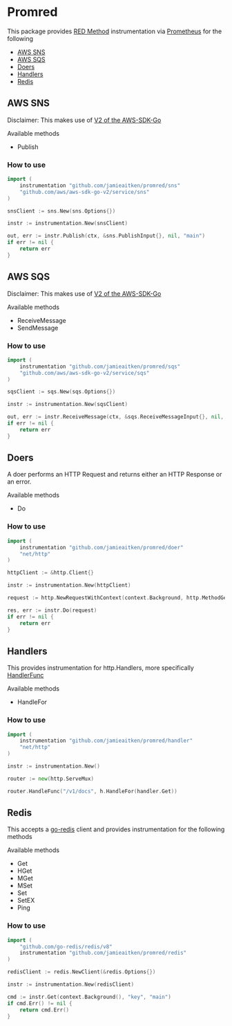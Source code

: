 # Promred
This package provides [RED Method](https://grafana.com/blog/2018/08/02/the-red-method-how-to-instrument-your-services/) 
instrumentation via [Prometheus](https://prometheus.io/) for the following

- [AWS SNS](#aws-sns)
- [AWS SQS](#aws-sqs)
- [Doers](#doers)
- [Handlers](#handlers)
- [Redis](#redis)

## AWS SNS
Disclaimer: This makes use of [V2 of the AWS-SDK-Go](https://github.com/aws/aws-sdk-go-v2)

Available methods
- Publish

### How to use
```go
import (
	instrumentation "github.com/jamieaitken/promred/sns"
	"github.com/aws/aws-sdk-go-v2/service/sns"
)

snsClient := sns.New(sns.Options{})

instr := instrumentation.New(snsClient)

out, err := instr.Publish(ctx, &sns.PublishInput{}, nil, "main")
if err != nil {
	return err
}
```


## AWS SQS
Disclaimer: This makes use of [V2 of the AWS-SDK-Go](https://github.com/aws/aws-sdk-go-v2)

Available methods
- ReceiveMessage
- SendMessage

### How to use
```go
import (
	instrumentation "github.com/jamieaitken/promred/sqs"
	"github.com/aws/aws-sdk-go-v2/service/sqs"
)

sqsClient := sqs.New(sqs.Options{})

instr := instrumentation.New(sqsClient)

out, err := instr.ReceiveMessage(ctx, &sqs.ReceiveMessageInput{}, nil, "main")
if err != nil {
	return err
}
```

## Doers
A doer performs an HTTP Request and returns either an HTTP Response or an error.

Available methods
- Do

### How to use
```go
import (
	instrumentation "github.com/jamieaitken/promred/doer"
	"net/http"
)

httpClient := &http.Client{}

instr := instrumentation.New(httpClient)

request := http.NewRequestWithContext(context.Background, http.MethodGet, "https://example.com", nil)

res, err := instr.Do(request)
if err != nil {
	return err
}
```

## Handlers
This provides instrumentation for http.Handlers, more specifically [HandlerFunc](https://pkg.go.dev/net/http#HandlerFunc)

Available methods
- HandleFor

### How to use
```go
import (
    instrumentation "github.com/jamieaitken/promred/handler"
    "net/http"
)

instr := instrumentation.New()

router := new(http.ServeMux)

router.HandleFunc("/v1/docs", h.HandleFor(handler.Get))


```

## Redis
This accepts a [go-redis](https://github.com/go-redis/redis) client and provides instrumentation for the following 
methods

Available methods
- Get
- HGet
- MGet
- MSet
- Set
- SetEX
- Ping

### How to use 
```go
import (
    "github.com/go-redis/redis/v8"
    instrumentation "github.com/jamieaitken/promred/redis"
)

redisClient := redis.NewClient(&redis.Options{})

instr := instrumentation.New(redisClient)

cmd := instr.Get(context.Background(), "key", "main")
if cmd.Err() != nil {
	return cmd.Err()
}
```